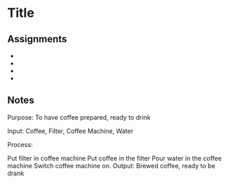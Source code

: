 # Title 


## Assignments

*
*
*
* 

## Notes

Purpose: To have coffee prepared, ready to drink

Input: Coffee, Filter, Coffee Machine, Water

Process:

Put filter in coffee machine
Put coffee in the filter
Pour water in the coffee machine
Switch coffee machine on.
Output: Brewed coffee, ready to be drank
